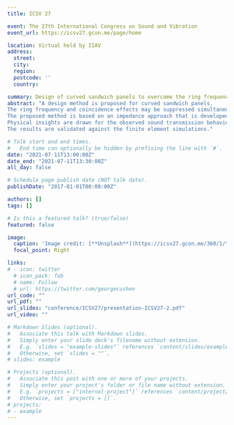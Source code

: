 ```yaml
---
title: ICSV 27

event: The 27th International Congress on Sound and Vibration
event_url: https://icsv27.gcon.me/page/home

location: Virtual held by IIAV
address:
  street: 
  city: 
  region: 
  postcode: ''
  country: 

summary: Design of curved sandwich panels to overcome the ring frequency and coincidence effects.
abstract: "A design method is proposed for curved sandwich panels. 
The ring frequency and coincidence effects may be suppressed simultaneously based on such method, resulting in improved sound transmission loss properties of the curved sandwich panel in the low frequency range.
The proposed method is based on an impedance approach that is developed for the estimation of the sound transmission loss of curved sandwich panels.
Physical insights are drawn for the observed sound transmission behaviour of the panel based on the impedance approach over the frequency range of interest.
The results are validated against the finite element simulations."

# Talk start and end times.
#   End time can optionally be hidden by prefixing the line with `#`.
date: "2021-07-11T13:00:00Z"
date_end: "2021-07-11T13:30:00Z"
all_day: false

# Schedule page publish date (NOT talk date).
publishDate: "2017-01-01T00:00:00Z"

authors: []
tags: []

# Is this a featured talk? (true/false)
featured: false

image:
  caption: 'Image credit: [**Unsplash**](https://icsv27.gcon.me/360/1/tour/)'
  focal_point: Right

links:
# - icon: twitter
  # icon_pack: fab
  # name: Follow
  # url: https://twitter.com/georgecushen
url_code: ""
url_pdf: ""
url_slides: "conference/ICSV27/presentation-ICSV27-2.pdf"
url_video: ""

# Markdown Slides (optional).
#   Associate this talk with Markdown slides.
#   Simply enter your slide deck's filename without extension.
#   E.g. `slides = "example-slides"` references `content/slides/example-slides.md`.
#   Otherwise, set `slides = ""`.
# slides: example

# Projects (optional).
#   Associate this post with one or more of your projects.
#   Simply enter your project's folder or file name without extension.
#   E.g. `projects = ["internal-project"]` references `content/project/deep-learning/index.md`.
#   Otherwise, set `projects = []`.
# projects:
# - example
---
```

<!-- 
{{% callout note %}}
Click on the **Slides** button above to view the built-in slides feature.
{{% /callout %}}

Slides can be added in a few ways:

- **Create** slides using Wowchemy's [*Slides*](https://wowchemy.com/docs/managing-content/#create-slides) feature and link using `slides` parameter in the front matter of the talk file
- **Upload** an existing slide deck to `static/` and link using `url_slides` parameter in the front matter of the talk file
- **Embed** your slides (e.g. Google Slides) or presentation video on this page using [shortcodes](https://wowchemy.com/docs/writing-markdown-latex/).

Further event details, including [page elements](https://wowchemy.com/docs/writing-markdown-latex/) such as image galleries, can be added to the body of this page.
 -->